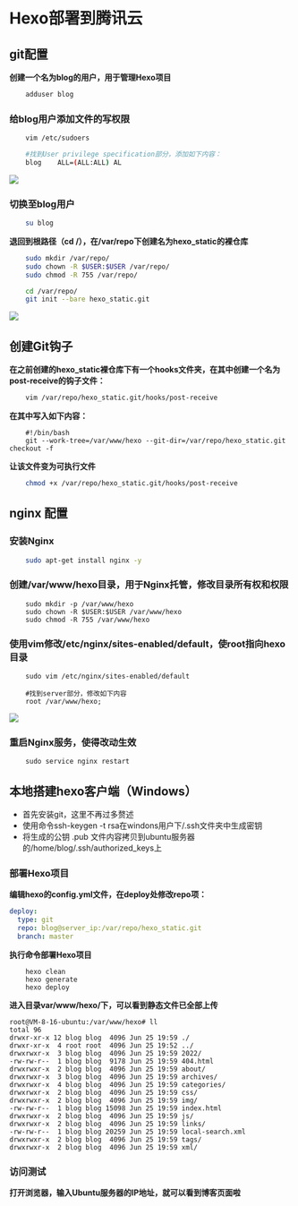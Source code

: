 # Hexo部署到腾讯云

## git配置

**创建一个名为blog的用户，用于管理Hexo项目**
```bash
    adduser blog
```

### 给blog用户添加文件的写权限
```bash
    vim /etc/sudoers

    #找到User privilege specification部分，添加如下内容：
    blog    ALL=(ALL:ALL) AL
```
![](/img/hexo-bt-tcCloud/add-blog-su.png)

### 切换至blog用户
```bash
    su blog
```
**退回到根路径（cd /），在/var/repo下创建名为hexo_static的裸仓库**
```bash
    sudo mkdir /var/repo/
    sudo chown -R $USER:$USER /var/repo/
    sudo chmod -R 755 /var/repo/

    cd /var/repo/
    git init --bare hexo_static.git
```
![](/img/hexo-bt-tcCloud/init-hexo-git.png)

## 创建Git钩子

**在之前创建的hexo_static裸仓库下有一个hooks文件夹，在其中创建一个名为post-receive的钩子文件：**
```bash
    vim /var/repo/hexo_static.git/hooks/post-receive
```
**在其中写入如下内容：**
```shell
    #!/bin/bash
    git --work-tree=/var/www/hexo --git-dir=/var/repo/hexo_static.git checkout -f
```
**让该文件变为可执行文件**
```bash
    chmod +x /var/repo/hexo_static.git/hooks/post-receive
```

## nginx 配置

### 安装Nginx
```bash
    sudo apt-get install nginx -y
```

### 创建/var/www/hexo目录，用于Nginx托管，修改目录所有权和权限
```shell
    sudo mkdir -p /var/www/hexo
    sudo chown -R $USER:$USER /var/www/hexo
    sudo chmod -R 755 /var/www/hexo
```

### 使用vim修改/etc/nginx/sites-enabled/default，使root指向hexo目录

```shell
    sudo vim /etc/nginx/sites-enabled/default

    #找到server部分，修改如下内容
    root /var/www/hexo;
```
![](/img/hexo-bt-tcCloud/change-nginx-server.png)

### 重启Nginx服务，使得改动生效
```shell
    sudo service nginx restart
```

## 本地搭建hexo客户端（Windows）

- 首先安装git，这里不再过多赘述
- 使用命令ssh-keygen -t rsa在windons用户下/.ssh文件夹中生成密钥
- 将生成的公钥 .pub 文件内容拷贝到ubuntu服务器的/home/blog/.ssh/authorized_keys上

### 部署Hexo项目
**编辑hexo的config.yml文件，在deploy处修改repo项：**
```yaml
deploy:
  type: git
  repo: blog@server_ip:/var/repo/hexo_static.git
  branch: master
```
**执行命令部署Hexo项目**
```shell
    hexo clean
    hexo generate
    hexo deploy
```

**进入目录var/www/hexo/下，可以看到静态文件已全部上传**
```
root@VM-8-16-ubuntu:/var/www/hexo# ll
total 96
drwxr-xr-x 12 blog blog  4096 Jun 25 19:59 ./
drwxr-xr-x  4 root root  4096 Jun 25 19:52 ../
drwxrwxr-x  3 blog blog  4096 Jun 25 19:59 2022/
-rw-rw-r--  1 blog blog  9178 Jun 25 19:59 404.html
drwxrwxr-x  2 blog blog  4096 Jun 25 19:59 about/
drwxrwxr-x  3 blog blog  4096 Jun 25 19:59 archives/
drwxrwxr-x  4 blog blog  4096 Jun 25 19:59 categories/
drwxrwxr-x  2 blog blog  4096 Jun 25 19:59 css/
drwxrwxr-x  2 blog blog  4096 Jun 25 19:59 img/
-rw-rw-r--  1 blog blog 15098 Jun 25 19:59 index.html
drwxrwxr-x  2 blog blog  4096 Jun 25 19:59 js/
drwxrwxr-x  2 blog blog  4096 Jun 25 19:59 links/
-rw-rw-r--  1 blog blog 20259 Jun 25 19:59 local-search.xml
drwxrwxr-x  2 blog blog  4096 Jun 25 19:59 tags/
drwxrwxr-x  2 blog blog  4096 Jun 25 19:59 xml/

```
### 访问测试
**打开浏览器，输入Ubuntu服务器的IP地址，就可以看到博客页面啦**
